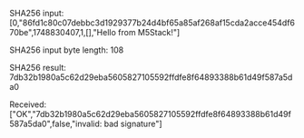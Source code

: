 SHA256 input: [0,"86fd1c80c07debbc3d1929377b24d4bf65a85af268af15cda2acce454df670be",1748830407,1,[],"Hello from M5Stack!"]

SHA256 input byte length: 108

SHA256 result: 7db32b1980a5c62d29eba5605827105592ffdfe8f64893388b61d49f587a5da0

Received: ["OK","7db32b1980a5c62d29eba5605827105592ffdfe8f64893388b61d49f587a5da0",false,"invalid: bad signature"]
